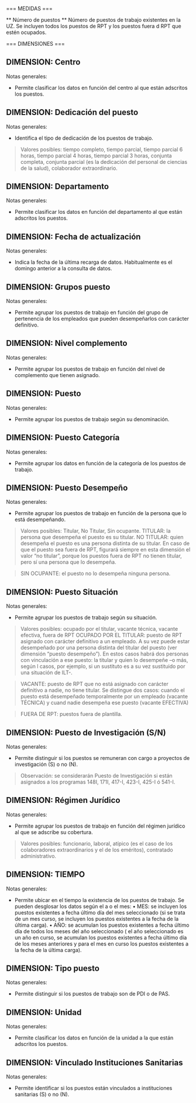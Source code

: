 === MEDIDAS ===

** Número de puestos **
Número de puestos de trabajo existentes en la UZ. Se incluyen todos los puestos de RPT y los puestos fuera d RPT que estén ocupados.

=== DIMENSIONES ===

## DIMENSION: Centro ##

Notas generales:
- Permite clasificar los datos en función del centro al que están adscritos los puestos.

## DIMENSION: Dedicación del puesto ##

Notas generales:
- Identifica el tipo de dedicación de los puestos de trabajo.

>Valores posibles: tiempo completo, tiempo parcial, tiempo parcial 6 horas, tiempo parcial 4 horas, tiempo
parcial 3 horas, conjunta completa, conjunta parcial (es la dedicación del personal de ciencias de la salud), colaborador extraordinario.

## DIMENSION: Departamento ##

Notas generales:
- Permite clasificar los datos en función del departamento al que están adscritos los puestos.

## DIMENSION: Fecha de actualización ##

Notas generales:
- Indica la fecha de la última recarga de datos. Habitualmente es el domingo anterior a la consulta de datos.

## DIMENSION: Grupos puesto ##

Notas generales:
- Permite agrupar los puestos de trabajo en función del grupo de pertenencia de los empleados que pueden desempeñarlos con carácter definitivo.

## DIMENSION: Nivel complemento ##

Notas generales:
- Permite agrupar los puestos de trabajo en función del nivel de complemento que tienen asignado.

## DIMENSION: Puesto ##

Notas generales:
- Permite agrupar los puestos de trabajo según su denominación.

## DIMENSION: Puesto Categoría ##

Notas generales:
- Permite agrupar los datos en función de la categoría de los puestos de trabajo.

## DIMENSION: Puesto Desempeño ##

Notas generales:
- Permite agrupar los puestos de trabajo en función de la persona que lo está desempeñando.

>Valores posibles: Titular, No Titular, Sin ocupante.
>TITULAR: la persona que desempeña el puesto es su titular.
>NO TITULAR: quien desempeña el puesto es una persona distinta de su titular. En caso de que el puesto sea
fuera de RPT, figurará siempre en esta dimensión el valor “no titular”, porque los puestos fuera de RPT no tienen titular, pero sí una persona que lo desempeña.

>SIN OCUPANTE: el puesto no lo desempeña ninguna persona.

## DIMENSION: Puesto Situación ##

Notas generales:
- Permite agrupar los puestos de trabajo según su situación.

>Valores posibles: ocupado por el titular, vacante técnica, vacante efectiva, fuera de RPT
>OCUPADO POR EL TITULAR: puesto de RPT asignado con carácter definitivo a un empleado. A su vez puede
estar desempeñado por una persona distinta del titular del puesto (ver dimensión “puesto desempeño”). En estos casos habrá dos personas con vinculación a ese puesto: la titular y quien lo desempeñe –o más, según l casos, por ejemplo, si un sustituto es a su vez sustituido por una situación de ILT-.

>VACANTE: puesto de RPT que no está asignado con carácter definitivo a nadie, no tiene titular. Se distingue
dos casos: cuando el puesto está desempeñado temporalmente por un empleado (vacante TÉCNICA) y cuand nadie desempeña ese puesto (vacante EFECTIVA)

>FUERA DE RPT: puestos fuera de plantilla.

## DIMENSION: Puesto de Investigación (S/N) ##

Notas generales:
- Permite distinguir si los puestos se remuneran con cargo a proyectos de investigación (S) o no (N).

>Observación: se considerarán Puesto de Investigación si están asignados a los programas 148I, 171I, 417-I,
423-I, 425-I ó 541-I.

## DIMENSION: Régimen Jurídico ##

Notas generales:
- Permite agrupar los puestos de trabajo en función del régimen jurídico al que se adscribe su cobertura.

>Valores posibles: funcionario, laboral, atípico (es el caso de los colaboradores extraordinarios y el de los
eméritos), contratado administrativo.

## DIMENSION: TIEMPO ##

Notas generales:
- Permite ubicar en el tiempo la existencia de los puestos de trabajo. Se pueden desglosar los datos según el a o el mes: • MES: se incluyen los puestos existentes a fecha último día del mes seleccionado (si se trata de un mes curso, se incluyen los puestos existentes a la fecha de la última carga). • AÑO: se acumulan los puestos existentes a fecha último día de todos los meses del año seleccionado ( el año seleccionado es un año en curso, se acumulan los puestos existentes a fecha último día de los meses anteriores y para el mes en curso los puestos existentes a la fecha de la última carga).

## DIMENSION: Tipo puesto ##

Notas generales:
- Permite distinguir si los puestos de trabajo son de PDI o de PAS.

## DIMENSION: Unidad ##

Notas generales:
- Permite clasificar los datos en función de la unidad a la que están adscritos los puestos.

## DIMENSION: Vinculado Instituciones Sanitarias ##

Notas generales:
- Permite identificar si los puestos están vinculados a instituciones sanitarias (S) o no (N).

